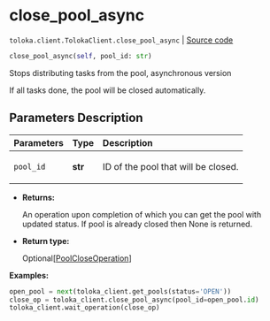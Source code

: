 # close_pool_async
`toloka.client.TolokaClient.close_pool_async` | [Source code](https://github.com/Toloka/toloka-kit/blob/v1.0.2/src/client/__init__.py#L1296)

```python
close_pool_async(self, pool_id: str)
```

Stops distributing tasks from the pool, asynchronous version


If all tasks done, the pool will be closed automatically.

## Parameters Description

| Parameters | Type | Description |
| :----------| :----| :-----------|
`pool_id`|**str**|<p>ID of the pool that will be closed.</p>

* **Returns:**

  An operation upon completion of which you can get the pool with updated
status. If pool is already closed then None is returned.

* **Return type:**

  Optional\[[PoolCloseOperation](toloka.client.operations.PoolCloseOperation.md)\]

**Examples:**


```python
open_pool = next(toloka_client.get_pools(status='OPEN'))
close_op = toloka_client.close_pool_async(pool_id=open_pool.id)
toloka_client.wait_operation(close_op)
```
